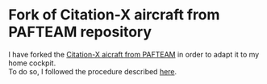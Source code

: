 # Fork of Citation-X aircraft from PAFTEAM repository
I have forked the [Citation-X aicraft from PAFTEAM](https://sourceforge.net/p/pafteam/addons/ci/master/tree/Aircraft/CitationX/) in order to adapt it to my home cockpit.  
To do so, I followed the procedure described [here](https://stackoverflow.com/questions/24577084/forking-a-sub-directory-of-a-repository-on-github-and-making-it-part-of-my-own-r). 
